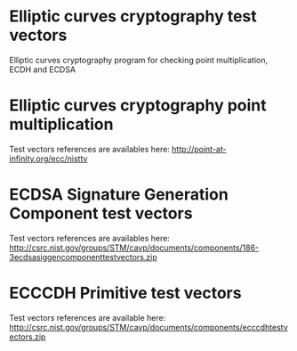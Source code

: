 # Elliptic curves cryptography test vectors
Elliptic curves cryptography program for checking point multiplication, ECDH and ECDSA

# Elliptic curves cryptography point multiplication

Test vectors references are availables here: http://point-at-infinity.org/ecc/nisttv

# ECDSA Signature Generation Component test vectors

Test vectors references are availables here: http://csrc.nist.gov/groups/STM/cavp/documents/components/186-3ecdsasiggencomponenttestvectors.zip

# ECCCDH Primitive test vectors

Test vectors references are available here: http://csrc.nist.gov/groups/STM/cavp/documents/components/ecccdhtestvectors.zip
